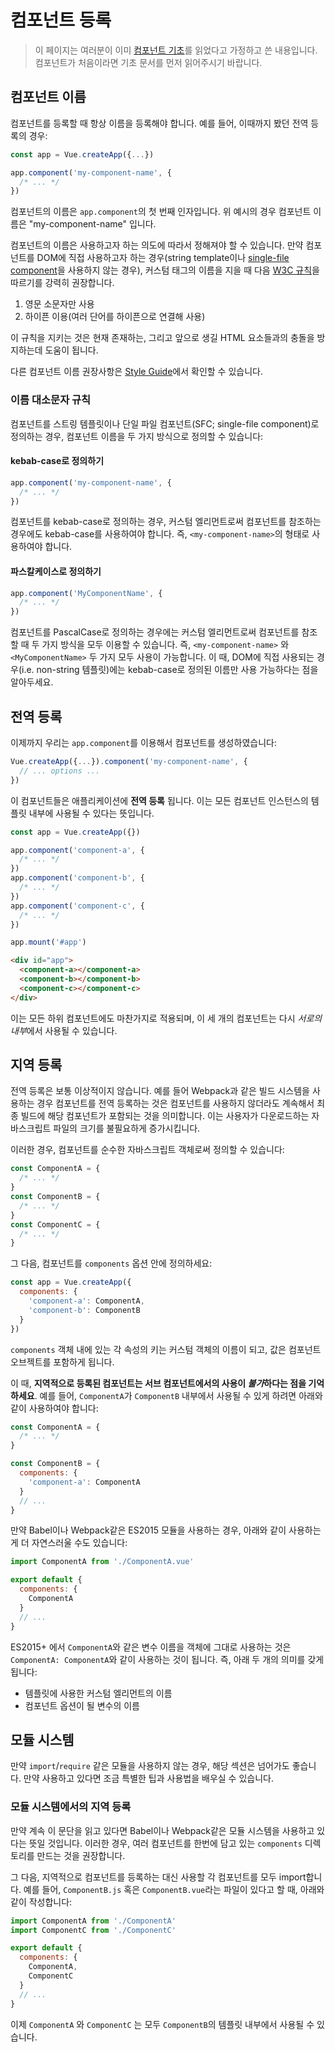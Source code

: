 # 컴포넌트 등록

> 이 페이지는 여러분이 이미 [컴포넌트 기초](component-basics.md)를 읽었다고 가정하고 쓴 내용입니다. 컴포넌트가 처음이라면 기초 문서를 먼저 읽어주시기 바랍니다.

## 컴포넌트 이름

컴포넌트를 등록할 때 항상 이름을 등록해야 합니다. 예를 들어, 이때까지 봤던 전역 등록의 경우:

```js
const app = Vue.createApp({...})

app.component('my-component-name', {
  /* ... */
})
```

컴포넌트의 이름은 `app.component`의 첫 번째 인자입니다. 위 예시의 경우 컴포넌트 이름은 "my-component-name" 입니다.

컴포넌트의 이름은 사용하고자 하는 의도에 따라서 정해져야 할 수 있습니다. 만약 컴포넌트를 DOM에 직접 사용하고자 하는 경우(string template이나 [single-file component](../guide/single-file-component.html)을 사용하지 않는 경우), 커스텀 태그의 이름을 지을 때 다음 [W3C 규칙](https://html.spec.whatwg.org/multipage/custom-elements.html#valid-custom-element-name)을 따르기를 강력히 권장합니다.

1. 영문 소문자만 사용
2. 하이픈 이용(여러 단어를 하이픈으로 연결해 사용)

이 규칙을 지키는 것은 현재 존재하는, 그리고 앞으로 생길 HTML 요소들과의 충돌을 방지하는데 도움이 됩니다.

다른 컴포넌트 이름 권장사항은 [Style Guide](../style-guide/#base-component-names-strongly-recommended)에서 확인할 수 있습니다.

### 이름 대소문자 규칙

컴포넌트를 스트링 템플릿이나 단일 파일 컴포넌트(SFC; single-file component)로 정의하는 경우, 컴포넌트 이름을 두 가지 방식으로 정의할 수 있습니다:

#### kebab-case로 정의하기

```js
app.component('my-component-name', {
  /* ... */
})
```

컴포넌트를 kebab-case로 정의하는 경우, 커스텀 엘리먼트로써 컴포넌트를 참조하는 경우에도 kebab-case를 사용하여야 합니다. 즉,  `<my-component-name>`의 형태로 사용하여야 합니다.

#### 파스칼케이스로 정의하기

```js
app.component('MyComponentName', {
  /* ... */
})
```

컴포넌트를 PascalCase로 정의하는 경우에는 커스텀 엘리먼트로써 컴포넌트를 참조할 때 두 가지 방식을 모두 이용할 수 있습니다. 즉,  `<my-component-name>` 와 `<MyComponentName>` 두 가지 모두 사용이 가능합니다. 이 때, DOM에 직접 사용되는 경우(i.e. non-string 템플릿)에는 kebab-case로 정의된 이름만 사용 가능하다는 점을 알아두세요.

## 전역 등록

이제까지 우리는 `app.component`를 이용해서 컴포넌트를 생성하였습니다:

```js
Vue.createApp({...}).component('my-component-name', {
  // ... options ...
})
```

이 컴포넌트들은 애플리케이션에 **전역 등록** 됩니다. 이는 모든 컴포넌트 인스턴스의 템플릿 내부에 사용될 수 있다는 뜻입니다.

```js
const app = Vue.createApp({})

app.component('component-a', {
  /* ... */
})
app.component('component-b', {
  /* ... */
})
app.component('component-c', {
  /* ... */
})

app.mount('#app')
```

```html
<div id="app">
  <component-a></component-a>
  <component-b></component-b>
  <component-c></component-c>
</div>
```

이는 모든 하위 컴포넌트에도 마찬가지로 적용되며, 이 세 개의 컴포넌트는 다시 *서로의 내부*에서 사용될 수 있습니다.

## 지역 등록

전역 등록은 보통 이상적이지 않습니다. 예를 들어 Webpack과 같은 빌드 시스템을 사용하는 경우 컴포넌트를 전역 등록하는 것은 컴포넌트를 사용하지 않더라도 계속해서 최종 빌드에 해당 컴포넌트가 포함되는 것을 의미합니다. 이는 사용자가 다운로드하는 자바스크립트 파일의 크기를 불필요하게 증가시킵니다.

이러한 경우, 컴포넌트를 순수한 자바스크립트 객체로써 정의할 수 있습니다:

```js
const ComponentA = {
  /* ... */
}
const ComponentB = {
  /* ... */
}
const ComponentC = {
  /* ... */
}
```

그 다음, 컴포넌트를 `components` 옵션 안에 정의하세요:

```js
const app = Vue.createApp({
  components: {
    'component-a': ComponentA,
    'component-b': ComponentB
  }
})
```

`components` 객체 내에 있는 각 속성의 키는 커스텀 객체의 이름이 되고, 값은 컴포넌트 오브젝트를 포함하게 됩니다.

이 때,  **지역적으로 등록된 컴포넌트는 서브 컴포넌트에서의 사용이 *불가*하다는 점을 기억하세요**. 예를 들어, `ComponentA`가 `ComponentB` 내부에서 사용될 수 있게 하려면 아래와 같이 사용하여야 합니다:

```js
const ComponentA = {
  /* ... */
}

const ComponentB = {
  components: {
    'component-a': ComponentA
  }
  // ...
}
```

만약 Babel이나 Webpack같은 ES2015 모듈을 사용하는 경우, 아래와 같이 사용하는게 더 자연스러울 수도 있습니다:

```js
import ComponentA from './ComponentA.vue'

export default {
  components: {
    ComponentA
  }
  // ...
}
```

ES2015+ 에서 `ComponentA`와 같은 변수 이름을 객체에 그대로 사용하는 것은 `ComponentA: ComponentA`와 같이 사용하는 것이 됩니다. 즉, 아래 두 개의 의미를 갖게 됩니다:

- 템플릿에 사용한 커스텀 엘리먼트의 이름
- 컴포넌트 옵션이 될 변수의 이름

## 모듈 시스템

만약 `import`/`require` 같은 모듈을 사용하지 않는 경우, 해당 섹션은 넘어가도 좋습니다. 만약 사용하고 있다면 조금 특별한 팁과 사용법을 배우실 수 있습니다.

### 모듈 시스템에서의 지역 등록

만약 계속 이 문단을 읽고 있다면 Babel이나 Webpack같은 모듈 시스템을 사용하고 있다는 뜻일 것입니다. 이러한 경우, 여러 컴포넌트를 한번에 담고 있는 `components` 디렉토리를 만드는 것을 권장합니다.

그 다음, 지역적으로 컴포넌트를 등록하는 대신 사용할 각 컴포넌트를 모두 import합니다. 예를 들어, `ComponentB.js` 혹은 `ComponentB.vue`라는 파일이 있다고 할 때, 아래와 같이 작성합니다:

```js
import ComponentA from './ComponentA'
import ComponentC from './ComponentC'

export default {
  components: {
    ComponentA,
    ComponentC
  }
  // ...
}
```

이제 `ComponentA` 와 `ComponentC` 는 모두 `ComponentB`의 템플릿 내부에서 사용될 수 있습니다.
